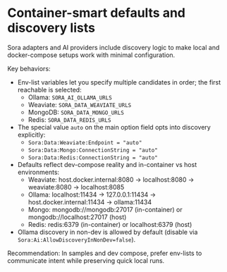 ﻿# Container-smart defaults and discovery lists

Sora adapters and AI providers include discovery logic to make local and docker-compose setups work with minimal configuration.

Key behaviors:

- Env-list variables let you specify multiple candidates in order; the first reachable is selected:
  - Ollama: `SORA_AI_OLLAMA_URLS`
  - Weaviate: `SORA_DATA_WEAVIATE_URLS`
  - MongoDB: `SORA_DATA_MONGO_URLS`
  - Redis: `SORA_DATA_REDIS_URLS`
- The special value `auto` on the main option field opts into discovery explicitly:
  - `Sora:Data:Weaviate:Endpoint = "auto"`
  - `Sora:Data:Mongo:ConnectionString = "auto"`
  - `Sora:Data:Redis:ConnectionString = "auto"`
- Defaults reflect dev-compose reality and in-container vs host environments:
  - Weaviate: host.docker.internal:8080 → localhost:8080 → weaviate:8080 → localhost:8085
  - Ollama: localhost:11434 → 127.0.0.1:11434 → host.docker.internal:11434 → ollama:11434
  - Mongo: mongodb://mongodb:27017 (in-container) or mongodb://localhost:27017 (host)
  - Redis: redis:6379 (in-container) or localhost:6379 (host)
- Ollama discovery in non-dev is allowed by default (disable via `Sora:Ai:AllowDiscoveryInNonDev=false`).

Recommendation: In samples and dev compose, prefer env-lists to communicate intent while preserving quick local runs.
